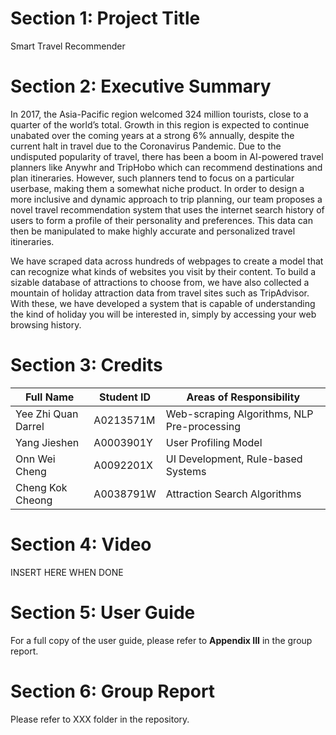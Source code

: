# Section 1: Project Title
Smart Travel Recommender

# Section 2: Executive Summary
In 2017, the Asia-Pacific region welcomed 324 million tourists, close to a quarter of the world’s total. Growth in this region is expected to continue unabated over the coming years at a strong 6% annually, despite the current halt in travel due to the Coronavirus Pandemic. Due to the undisputed popularity of travel, there has been a boom in AI-powered travel planners like Anywhr and TripHobo which can recommend destinations and plan itineraries. However, such planners tend to focus on a particular userbase, making them a somewhat niche product. In order to design a more inclusive and dynamic approach to trip planning, our team proposes a novel travel recommendation system that uses the internet search history of users to form a profile of their personality and preferences. This data can then be manipulated to make highly accurate and personalized travel itineraries.

We have scraped data across hundreds of webpages to create a model that can recognize what kinds of websites you visit by their content. To build a sizable database of attractions to choose from, we have also collected a mountain of holiday attraction data from travel sites such as TripAdvisor. With these, we have developed a system that is capable of understanding the kind of holiday you will be interested in, simply by accessing your web browsing history.


# Section 3: Credits
Full Name | Student ID | Areas of Responsibility
-|-|-
Yee Zhi Quan Darrel | A0213571M | Web-scraping Algorithms, NLP Pre-processing
Yang Jieshen | A0003901Y | User Profiling Model
Onn Wei Cheng | A0092201X | UI Development, Rule-based Systems
Cheng Kok Cheong | A0038791W | Attraction Search Algorithms


# Section 4: Video
INSERT HERE WHEN DONE


# Section 5: User Guide
For a full copy of the user guide, please refer to **Appendix III** in the group report.


# Section 6: Group Report
Please refer to XXX folder in the repository.
